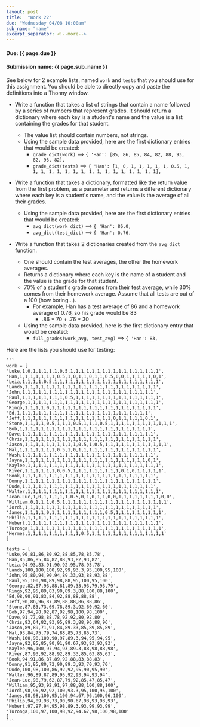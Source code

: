 ```yaml
---
layout: post
title:  "Work 22"
due: "Wednesday 04/08 10:00am"
sub_name: "name"
excerpt_separator: <!--more-->
---
```


#### Due: {{ page.due }}

#### Submission name: {{ page.sub_name }}
<!--more-->

See below for 2 example lists, named `work` and `tests` that you should use for this assignment. You should be able to directly copy and paste the definitions into a Thonny window.

* Write a function that takes a list of strings that contain a name followed by a series of numbers that represent grades. It should return a dictionary where each key is a student's name and the value is a list containing the grades for that student.
  * The value list should contain numbers, not strings.
  * Using the sample data provided, here are the first dictionary entries that would be created:
    * `grade_dict(work)` ==> `{ 'Han': [85, 86, 85, 84, 82, 88, 93, 82, 93, 82], `
    * `grade_dict(tests)` ==> `{ 'Han': [1, 0, 1, 1, 1, 1, 1, 0.5, 1, 1, 1, 1, 1, 1, 1, 1, 1, 1, 1, 1, 1, 1, 1, 1, 1], `

* Write a function that takes a dictionary, formatted like the return value from the first problem, as a parameter and returns a different dictionary where each key is a student's name, and the value is the average of all their grades.
  * Using the sample data provided, here are the first dictionary entries that would be created:
    * `avg_dict(work_dict)` ==> `{ 'Han': 86.0, `
    * `avg_dict(test_dict)` ==> `{ 'Han': 0.76, `

* Write a function that takes 2 dictionaries created from the `avg_dict` function.
  * One should contain the test averages, the other the homework averages.
  * Returns a dictionary where each key is the name of a student and the value is the grade for that student.
  * 70% of a student's grade comes from their test average, while 30% comes from their homework average. Assume that all tests are out of a 100 (how boring...).
    * For example, Han has a test average of 86 and a homework average of 0.76, so his grade would be 83
      * .86 * 70 + .76 * 30
  * Using the sample data provided, here is the first dictionary entry that would be created:
    * `full_grades(work_avg, test_avg)` ==> `{ 'Han': 83, `


Here are the lists you should use for testing:

    ```
    work = [
    'Luke,1,0,1,1,1,1,1,0.5,1,1,1,1,1,1,1,1,1,1,1,1,1,1,1,1,1',
    'Han,1,1,1,1,1,1,1,0.5,1,0,1,1,0,1,1,0.5,0,0,1,1,1,1,1,0,1',
    'Leia,1,1,1,1,0.5,1,1,1,1,1,1,1,1,1,1,1,1,1,1,1,1,1,1,1,1',
    'Lando,1,1,1,1,1,1,1,1,1,1,1,1,1,1,1,1,1,1,1,1,1,1,1,1,1',
    'John,1,1,1,1,1,1,1,1,1,1,1,1,1,1,1,1,1,1,1,1,1,1,1,1,1',
    'Paul,1,1,1,1,1,1,1,1,0.5,1,1,1,1,1,1,1,1,1,1,1,1,1,1,1,1',
    'George,1,1,1,1,1,1,1,1,1,1,1,1,1,1,1,1,1,1,1,1,1,1,1,1,1',
    'Ringo,1,1,1,1,0,1,1,1,1,1,1,1,1,1,1,1,1,1,1,1,1,1,1,1,1',
    'Ed,1,1,1,1,1,1,1,1,1,1,1,1,1,1,1,1,1,1,1,1,1,1,1,1,1',
    'Jeff,1,1,1,1,1,1,1,1,1,1,1,1,1,1,1,1,1,0,1,1,1,1,1,0,1',
    'Stone,1,1,1,1,0.5,1,1,1,0.5,1,1,1,0.5,1,1,1,1,1,1,1,1,1,1,1,1',
    'Bob,1,1,1,1,1,1,1,1,1,1,1,1,1,1,1,1,1,1,1,1,1,1,1,1,1',
    'Dave,1,1,1,1,1,1,1,1,1,1,1,1,1,1,1,1,1,1,1,1,1,1,1,1,1',
    'Chris,1,1,1,1,1,1,1,1,1,1,1,1,1,1,1,1,1,1,1,1,1,1,1,1,1',
    'Jason,1,1,1,1,1,1,1,1,1,1,0.5,1,0.5,1,1,1,1,1,1,1,1,1,1,1,1',
    'Mal,1,1,1,1,1,1,1,0.5,1,0,1,1,1,1,1,1,1,1,1,1,1,1,1,1,1',
    'Wash,1,1,1,1,1,1,1,1,1,1,1,1,1,1,1,1,1,1,1,1,1,1,1,1,1',
    'Jayne,1,1,1,1,1,1,1,1,1,1,1,1,1,1,1,1,1,1,1,1,1,1,1,0,1',
    'Kaylee,1,1,1,1,1,1,1,1,1,1,1,1,1,1,1,1,1,1,1,1,1,1,1,1,1',
    'River,1,1,1,1,1,1,0,0.5,1,1,1,1,1,1,1,1,1,0,1,0,1,1,1,1,1',
    'Book,1,1,1,1,1,1,1,1,1,1,1,1,1,1,1,1,1,1,1,1,1,1,1,1,1',
    'Donny,1,1,1,1,1,1,1,1,1,1,1,1,1,1,1,1,1,1,1,1,1,1,1,1,1',
    'Dude,1,1,1,1,1,1,1,1,1,1,1,1,1,1,1,1,1,1,1,1,1,1,1,1,1',
    'Walter,1,1,1,1,1,1,1,1,1,1,1,1,1,1,1,1,1,1,1,1,1,1,1,1,1',
    'Jean-Luc,1,0,1,1,1,1,1,0.5,0,1,0,1,1,0,0,1,1,1,1,1,1,1,1,0,0',
    'William,0,1,1,1,0.5,1,1,1,1,1,1,1,1,1,1,1,1,1,1,1,1,1,1,1,1',
    'Jordi,1,1,1,1,1,1,1,1,1,1,1,1,1,1,1,1,1,1,1,1,1,1,1,1,1',
    'James,1,1,1,1,0,1,1,1,1,1,1,1,1,1,1,0.5,1,1,1,1,1,1,1,1,1',
    'Philip,1,1,1,1,1,1,1,1,1,1,1,1,1,1,1,1,1,1,1,1,1,1,1,1,1',
    'Hubert,1,1,1,1,1,1,1,1,1,1,1,1,1,1,1,1,1,1,1,1,1,1,1,1,1',
    'Turonga,1,1,1,1,1,1,1,1,1,1,1,1,1,1,1,1,1,1,1,1,1,1,1,1,1',
    'Hermes,1,1,1,1,1,1,1,1,1,1,0.5,1,1,1,1,1,1,1,1,1,1,1,1,1,1'
    ]

    tests = [
    'Luke,90,81,86,80,92,88,85,78,85,78',
    'Han,85,86,85,84,82,88,93,82,93,82',
    'Leia,94,93,83,91,90,92,95,78,95,78',
    'Lando,100,100,100,92,99,93.3,95,100,95,100',
    'John,95,80,94,90,94,89.33,93,88,93,88',
    'Paul,95,100,98,89,98,88,95,100,95,100',
    'George,82,87,93,88,81,89.33,93,79,93,79',
    'Ringo,92,95,89,83,90,89.3,88,100,88,100',
    'Ed,98,90,91,83,84,92,88,88,88,88',
    'Jeff,90,86,96,87,89,88,88,86,88,86',
    'Stone,87,83,73,69,78,89.3,92,60,92,60',
    'Bob,97,94,98,92,87,92,98,100,98,100',
    'Dave,91,77,98,88,78,92,92,80,92,80',
    'Chris,93,64,82,93,95,89.3,88,96,88,96',
    'Jason,89,89,71,91,84,89.33,85,89,85,89',
    'Mal,93,84,75,79,74,88,85,73,85,73',
    'Wash,100,98,100,90,97,89.3,94,95,94,95',
    'Jayne,92,85,85,90,91,90.67,93,93,93,93',
    'Kaylee,96,100,97,94,93,89.3,88,98,88,98',
    'River,87,93,92,88,92,89.33,85,63,85,63',
    'Book,94,91,86,87,89,92,88,83,88,83',
    'Donny,91,85,80,72,90,89.3,93,70,93,70',
    'Dude,100,98,100,86,92,92,95,90,95,90',
    'Walter,96,89,87,89,95,92,93,94,93,94',
    'Jean-Luc,98,79,62,87,79,92,85,47,85,47',
    'William,95,93,92,91,97,88,88,100,88,100',
    'Jordi,98,96,92,92,100,93.3,95,100,95,100',
    'James,98,98,100,95,100,94.67,96,100,96,100',
    'Philip,94,89,93,73,90,90.67,93,93,93,93',
    'Hubert,97,97,94,95,98,89.3,93,99,93,99',
    'Turonga,100,97,100,98,92,94.67,98,100,98,100'
    ]
    ```
